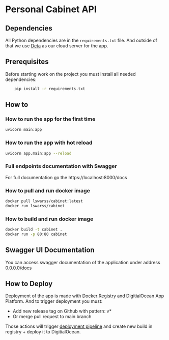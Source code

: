 # Personal Cabinet API

## Dependencies

All Python dependencies are in the `requirements.txt` file. And outside of that we use [Deta](https://github.com/deta) as our cloud server for the app.

## Prerequisites

Before starting work on the project you must install all needed dependencies:

```bash
    pip install -r requirements.txt
```

## How to

### How to run the app for the first time

```bash
uvicorn main:app 
```

### How to run the app with hot reload

```bash
uvicorn app.main:app --reload
```


### Full endpoints documentation with Swagger

For full documentation go the https://localhost:8000/docs

### How to pull and run docker image

```bash
docker pull lswarss/cabinet:latest
docker run lswarss/cabinet
```

### How to build and run docker image

```bash
docker build -t cabinet .
docker run -p 80:80 cabinet
```

## Swagger UI Documentation 

You can access swagger documentation of the application under address [0.0.0.0/docs](http://0.0.0.0/docs)

## How to Deploy 

Deployment of the app is made with [Docker Registry](https://hub.docker.com/repository/docker/lswarss/shrekit/general) and DigitialOcean App Platform. And to trigger deployment you must:

- Add new release tag on Github with pattern: v*
- Or merge pull request to main branch

Those actions will trigger [deployment pipeline](https://github.com/VerticalHeretic/APiP-Project/actions/workflows/docker-image.yml) and create new build in registry + deploy it to DigitialOcean.